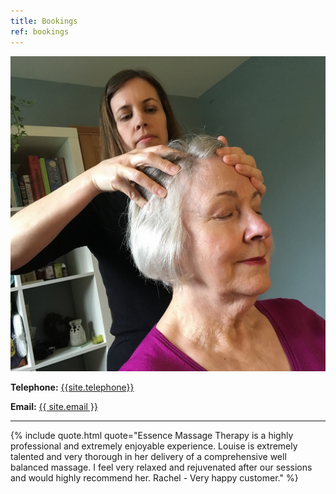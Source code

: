 ```yaml
---
title: Bookings
ref: bookings
---
```


<img src="/assets/massage-1.jpg" alt="Head Massage">

**Telephone:** <a href="tel: +44 {{ site.telephone }}" class="color-pink">{{site.telephone}}</a>

**Email:** <a href="mailto: {{ site.email }}" class="color-pink">{{ site.email }}</a>

<hr>

{% include quote.html quote="Essence Massage Therapy is a highly professional and extremely enjoyable experience. Louise is extremely talented and very thorough in her delivery of a comprehensive well balanced massage. I feel very relaxed and rejuvenated after our sessions and would highly recommend her. Rachel - Very happy customer." %}
